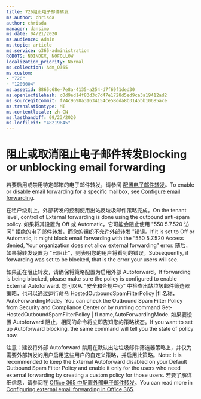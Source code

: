 ```yaml
---
title: 726阻止电子邮件转发
ms.author: chrisda
author: chrisda
manager: dansimp
ms.date: 04/21/2020
ms.audience: Admin
ms.topic: article
ms.service: o365-administration
ROBOTS: NOINDEX, NOFOLLOW
localization_priority: Normal
ms.collection: Adm_O365
ms.custom:
- "726"
- "1200004"
ms.assetid: 8865c68e-7e8a-4135-a254-d7f69f1ded30
ms.openlocfilehash: c0d9ed14f83d3c7d47e1728d5ed9ca3a19412ad2
ms.sourcegitcommit: f74c9698a31634154ce58dda8b3145bb10685ace
ms.translationtype: MT
ms.contentlocale: zh-CN
ms.lasthandoff: 09/23/2020
ms.locfileid: "48219845"
---
```

# <a name="blocking-or-unblocking-email-forwarding"></a><span data-ttu-id="f275b-102">阻止或取消阻止电子邮件转发</span><span class="sxs-lookup"><span data-stu-id="f275b-102">Blocking or unblocking email forwarding</span></span>

<span data-ttu-id="f275b-103">若要启用或禁用特定邮箱的电子邮件转发，请参阅 [配置电子邮件转发](https://docs.microsoft.com/microsoft-365/admin/email/configure-email-forwarding)。</span><span class="sxs-lookup"><span data-stu-id="f275b-103">To enable or disable email forwarding for a specific mailbox, see [Configure email forwarding](https://docs.microsoft.com/microsoft-365/admin/email/configure-email-forwarding).</span></span>

<span data-ttu-id="f275b-104">在租户级别上，外部转发的控制使用出站反垃圾邮件策略完成。</span><span class="sxs-lookup"><span data-stu-id="f275b-104">On the tenant level, control of External forwarding is done using the outbound anti-spam policy.</span></span> <span data-ttu-id="f275b-105">如果将其设置为 Off 或 Automatic，它可能会阻止使用 "550 5.7.520 访问" 拒绝的电子邮件转发，而您的组织不允许外部转发 "错误。</span><span class="sxs-lookup"><span data-stu-id="f275b-105">If it is set to Off or Automatic, it might block email forwarding with the “550 5.7.520 Access denied, Your organization does not allow external forwarding” error.</span></span> <span data-ttu-id="f275b-106">随后，如果将转发设置为 "已阻止"，则表明您的用户将看到的错误。</span><span class="sxs-lookup"><span data-stu-id="f275b-106">Subsequently, if forwarding was set to be blocked, that is the error your users will see.</span></span>

<span data-ttu-id="f275b-107">如果正在阻止转发，请确保将策略配置为启用外部 Autoforward。</span><span class="sxs-lookup"><span data-stu-id="f275b-107">If forwarding is being blocked, please make sure the policy is configured to enable External Autoforward.</span></span> <span data-ttu-id="f275b-108">您可以从 "安全和合规中心" 中检查出站垃圾邮件筛选器策略，也可以通过运行命令 HostedOutboundSpamFilterPolicy |fl 名称，AutoForwardingMode。</span><span class="sxs-lookup"><span data-stu-id="f275b-108">You can check the Outbound Spam Filter Policy from Security and Compliance Center or by running command Get-HostedOutboundSpamFilterPolicy | fl name,AutoForwardingMode.</span></span> <span data-ttu-id="f275b-109">如果要设置 Autoforward 阻止，相同的命令将立即告知您的策略状态。</span><span class="sxs-lookup"><span data-stu-id="f275b-109">If you want to set up Autoforward blocking, the same command will tell you the state of policy now.</span></span>

<span data-ttu-id="f275b-110">注意：建议将外部 Autoforward 禁用在默认出站垃圾邮件筛选器策略上，并仅为需要外部转发的用户启用这些用户的自定义策略，并启用此策略。</span><span class="sxs-lookup"><span data-stu-id="f275b-110">Note: It is recommended to keep the External Autoforward disabled on your Default Outbound Spam Filter Policy and enable it only for the users who need external forwarding by creating a custom policy for those users.</span></span> <span data-ttu-id="f275b-111">若要了解详细信息，请参阅在 [Office 365 中配置外部电子邮件转发](https://docs.microsoft.com/microsoft-365/security/office-365-security/external-email-forwarding)。</span><span class="sxs-lookup"><span data-stu-id="f275b-111">You can read more in [Configuring external email forwarding in Office 365](https://docs.microsoft.com/microsoft-365/security/office-365-security/external-email-forwarding).</span></span>